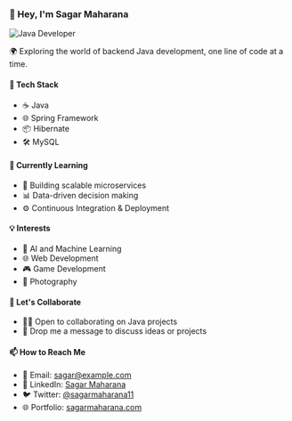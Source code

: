 ### 👋 Hey, I'm Sagar Maharana

![Java Developer](https://img.shields.io/badge/Backend%20Java%20Developer-Expert%20Level-brightgreen)

🌍 Exploring the world of backend Java development, one line of code at a time.

#### 🔧 Tech Stack
- ☕ Java
- 🌐 Spring Framework
- 📦 Hibernate
- 🛠️ MySQL

#### 🌱 Currently Learning
- 🚀 Building scalable microservices
- 📊 Data-driven decision making
- ⚙️ Continuous Integration & Deployment

#### 💡 Interests
- 🤖 AI and Machine Learning
- 🌐 Web Development
- 🎮 Game Development
- 📸 Photography

#### 🚀 Let's Collaborate
- 👯‍♂️ Open to collaborating on Java projects
- 💬 Drop me a message to discuss ideas or projects

#### 📫 How to Reach Me
- 📧 Email: sagar@example.com
- 💼 LinkedIn: [Sagar Maharana](https://www.linkedin.com/in/sagarmaharana/)
- 🐦 Twitter: [@sagarmaharana11](https://twitter.com/sagarmaharana11)
- 🌐 Portfolio: [sagarmaharana.com](https://www.sagarmaharana.com)

